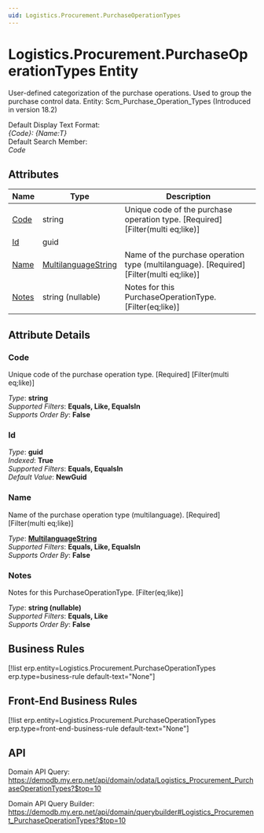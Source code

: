 ```yaml
---
uid: Logistics.Procurement.PurchaseOperationTypes
---
```

# Logistics.Procurement.PurchaseOperationTypes Entity

User-defined categorization of the purchase operations. Used to group the purchase control data. Entity: Scm_Purchase_Operation_Types (Introduced in version 18.2)

Default Display Text Format:  
_{Code}: {Name:T}_  
Default Search Member:  
_Code_  

## Attributes

| Name | Type | Description |
| ---- | ---- | --- |
| [Code](Logistics.Procurement.PurchaseOperationTypes.md#code) | string | Unique code of the purchase operation type. [Required] [Filter(multi eq;like)] 
| [Id](Logistics.Procurement.PurchaseOperationTypes.md#id) | guid |  
| [Name](Logistics.Procurement.PurchaseOperationTypes.md#name) | [MultilanguageString](../data-types.md#multilanguagestring) | Name of the purchase operation type (multilanguage). [Required] [Filter(multi eq;like)] 
| [Notes](Logistics.Procurement.PurchaseOperationTypes.md#notes) | string (nullable) | Notes for this PurchaseOperationType. [Filter(eq;like)] 


## Attribute Details

### Code

Unique code of the purchase operation type. [Required] [Filter(multi eq;like)]

_Type_: **string**  
_Supported Filters_: **Equals, Like, EqualsIn**  
_Supports Order By_: **False**  

### Id

_Type_: **guid**  
_Indexed_: **True**  
_Supported Filters_: **Equals, EqualsIn**  
_Default Value_: **NewGuid**  

### Name

Name of the purchase operation type (multilanguage). [Required] [Filter(multi eq;like)]

_Type_: **[MultilanguageString](../data-types.md#multilanguagestring)**  
_Supported Filters_: **Equals, Like, EqualsIn**  
_Supports Order By_: **False**  

### Notes

Notes for this PurchaseOperationType. [Filter(eq;like)]

_Type_: **string (nullable)**  
_Supported Filters_: **Equals, Like**  
_Supports Order By_: **False**  



## Business Rules

[!list erp.entity=Logistics.Procurement.PurchaseOperationTypes erp.type=business-rule default-text="None"]

## Front-End Business Rules

[!list erp.entity=Logistics.Procurement.PurchaseOperationTypes erp.type=front-end-business-rule default-text="None"]

## API

Domain API Query:
<https://demodb.my.erp.net/api/domain/odata/Logistics_Procurement_PurchaseOperationTypes?$top=10>

Domain API Query Builder:
<https://demodb.my.erp.net/api/domain/querybuilder#Logistics_Procurement_PurchaseOperationTypes?$top=10>

